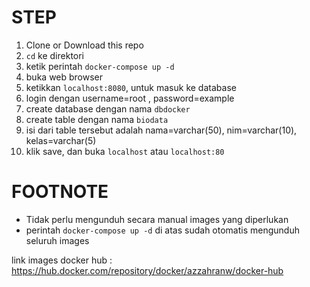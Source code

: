 # STEP
1. Clone or Download this repo
2. `cd` ke direktori
3. ketik perintah `docker-compose up -d`
4. buka web browser
5. ketikkan `localhost:8080`, untuk masuk ke database
6. login dengan username=root , password=example
7. create database dengan nama `dbdocker`
8. create table dengan nama `biodata`
9. isi dari table tersebut adalah nama=varchar(50), nim=varchar(10), kelas=varchar(5)
10. klik save, dan buka `localhost` atau `localhost:80`

# FOOTNOTE
- Tidak perlu mengunduh secara manual images yang diperlukan
- perintah `docker-compose up -d` di atas sudah otomatis mengunduh seluruh images

link images docker hub : 
https://hub.docker.com/repository/docker/azzahranw/docker-hub
